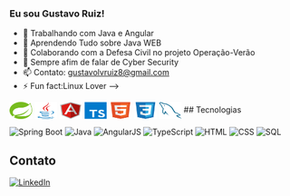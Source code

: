 ### Eu sou Gustavo Ruiz!


- 🔭 Trabalhando com Java e Angular
- 🌱  Aprendendo Tudo sobre Java WEB
- 👯 Colaborando com a Defesa Civil no projeto Operação-Verão
- 💬 Sempre afim de falar de Cyber Security
- 📫 Contato: gustavolvruiz8@gmail.com
- ⚡ Fun fact:Linux Lover
-->

<div style="display: inline_block">
  <img align="center" alt="Spring Boot" height="30" width="40" src="https://raw.githubusercontent.com/devicons/devicon/master/icons/spring/spring-original.svg">
  <img align="center" alt="Java" height="30" width="40" src="https://raw.githubusercontent.com/devicons/devicon/master/icons/java/java-original.svg">
  <img align="center" alt="AngularJS" height="30" width="40" src="https://raw.githubusercontent.com/devicons/devicon/master/icons/angularjs/angularjs-original.svg">
  <img align="center" alt="TypeScript" height="30" width="40" src="https://raw.githubusercontent.com/devicons/devicon/master/icons/typescript/typescript-original.svg">
  <img align="center" alt="HTML" height="30" width="40" src="https://raw.githubusercontent.com/devicons/devicon/master/icons/html5/html5-original.svg">
  <img align="center" alt="CSS" height="30" width="40" src="https://raw.githubusercontent.com/devicons/devicon/master/icons/css3/css3-original.svg">
  <img align="center" alt="SQL" height="30" width="40" src="https://raw.githubusercontent.com/devicons/devicon/master/icons/mysql/mysql-original.svg">
## Tecnologias

![Spring Boot](https://img.shields.io/badge/-Spring%20Boot-green)
![Java](https://img.shields.io/badge/-Java-orange)
![AngularJS](https://img.shields.io/badge/-AngularJS-red)
![TypeScript](https://img.shields.io/badge/-TypeScript-blue)
![HTML](https://img.shields.io/badge/-HTML-orange)
![CSS](https://img.shields.io/badge/-CSS-blue)
![SQL](https://img.shields.io/badge/-SQL-lightgrey)

## Contato

[![LinkedIn](https://img.shields.io/badge/-LinkedIn-blue?logo=linkedin)](https://www.linkedin.com/in/gustavo-ruiz-810a851b5/)

